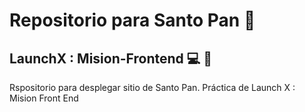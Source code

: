 # Repositorio para Santo Pan 🍰 
## LaunchX : Mision-Frontend 💻 🚀

Rspositorio para desplegar sitio de Santo Pan.
Práctica de Launch X : Mision Front End

